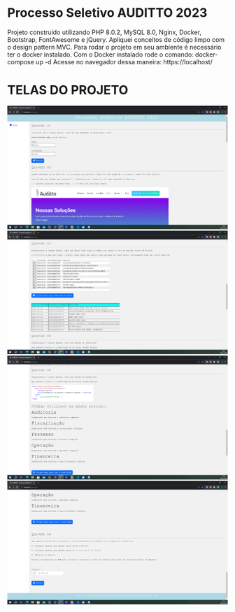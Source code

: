# Processo Seletivo AUDITTO 2023

Projeto construído utilizando PHP 8.0.2, MySQL 8.0, Nginx, Docker, Bootstrap, FontAwesome e jQuery. 
Apliquei conceitos de código limpo com o design pattern MVC. 
Para rodar o projeto em seu ambiente é necessário ter o docker instalado. 
Com o Docker instalado rode o comando: docker-compose up -d 
Acesse no navegador dessa maneira: https://localhost/


# TELAS DO PROJETO

![alt text](./public/assets/img/print_1.png)
![alt text](./public/assets/img/print_2.png)
![alt text](./public/assets/img/print_3.png)
![alt text](./public/assets/img/print_4.png)